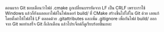 ตอนแรก Git ชอบเตือนว่าไฟล์ .cmake ถูกเปลี่ยนบรรทัดจาก LF เป็น CRLF เพราะเราใช้ Windows แล้วก็ยังเผลอเอาไฟล์ในโฟลเดอร์ build/ ที่ CMake สร้างขึ้นไปใส่ใน Git ด้วย เลยแก้โดยตั้งค่าให้ไฟล์ใช้ LF ตลอดด้วย .gitattributes และเพิ่ม .gitignore เพื่อกันไฟล์ build/ ออกจาก Git พอทำเสร็จ Git ก็เลิกเตือน แล้วโปรเจ็กต์ก็ดูเรียบร้อยขึ้นเยอะ
